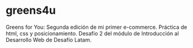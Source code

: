 # greens4u
Greens for You: Segunda edición de mi primer e-commerce. Práctica de html, css y posicionamiento. Desafío 2 del módulo de Introducción al Desarrollo Web de Desafío Latam.
